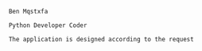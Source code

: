      Ben Mqstxfa

     Python Developer Coder 

     The application is designed according to the request
